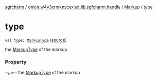 [sgfcharm](../../index.md) / [onion.w4v3xrmknycexlsd.lib.sgfcharm.handle](../index.md) / [Markup](index.md) / [type](./type.md)

# type

`val type: `[`MarkupType`](../-markup-type/index.md) [(source)](https://github.com/w4v3/sgfcharm/tree/master/sgfcharm/src/main/java/onion/w4v3xrmknycexlsd/lib/sgfcharm/handle/SgfData.kt#L62)

the [MarkupType](../-markup-type/index.md) of the markup

### Property

`type` - the [MarkupType](../-markup-type/index.md) of the markup
